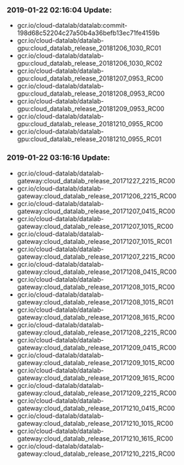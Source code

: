 ### 2019-01-22 02:16:04 Update:

- gcr.io/cloud-datalab/datalab:commit-198d68c52204c27a50b4a36befb13ec71fe4159b
- gcr.io/cloud-datalab/datalab-gpu:cloud_datalab_release_20181206_1030_RC01
- gcr.io/cloud-datalab/datalab-gpu:cloud_datalab_release_20181206_1030_RC02
- gcr.io/cloud-datalab/datalab-gpu:cloud_datalab_release_20181207_0953_RC00
- gcr.io/cloud-datalab/datalab-gpu:cloud_datalab_release_20181208_0953_RC00
- gcr.io/cloud-datalab/datalab-gpu:cloud_datalab_release_20181209_0953_RC00
- gcr.io/cloud-datalab/datalab-gpu:cloud_datalab_release_20181210_0955_RC00
- gcr.io/cloud-datalab/datalab-gpu:cloud_datalab_release_20181210_0955_RC01
### 2019-01-22 03:16:16 Update:

- gcr.io/cloud-datalab/datalab-gateway:cloud_datalab_release_20171227_2215_RC00
- gcr.io/cloud-datalab/datalab-gateway:cloud_datalab_release_20171206_2215_RC00
- gcr.io/cloud-datalab/datalab-gateway:cloud_datalab_release_20171207_0415_RC00
- gcr.io/cloud-datalab/datalab-gateway:cloud_datalab_release_20171207_1015_RC00
- gcr.io/cloud-datalab/datalab-gateway:cloud_datalab_release_20171207_1015_RC01
- gcr.io/cloud-datalab/datalab-gateway:cloud_datalab_release_20171207_2215_RC00
- gcr.io/cloud-datalab/datalab-gateway:cloud_datalab_release_20171208_0415_RC00
- gcr.io/cloud-datalab/datalab-gateway:cloud_datalab_release_20171208_1015_RC00
- gcr.io/cloud-datalab/datalab-gateway:cloud_datalab_release_20171208_1015_RC01
- gcr.io/cloud-datalab/datalab-gateway:cloud_datalab_release_20171208_1615_RC00
- gcr.io/cloud-datalab/datalab-gateway:cloud_datalab_release_20171208_2215_RC00
- gcr.io/cloud-datalab/datalab-gateway:cloud_datalab_release_20171209_0415_RC00
- gcr.io/cloud-datalab/datalab-gateway:cloud_datalab_release_20171209_1015_RC00
- gcr.io/cloud-datalab/datalab-gateway:cloud_datalab_release_20171209_1615_RC00
- gcr.io/cloud-datalab/datalab-gateway:cloud_datalab_release_20171209_2215_RC00
- gcr.io/cloud-datalab/datalab-gateway:cloud_datalab_release_20171210_0415_RC00
- gcr.io/cloud-datalab/datalab-gateway:cloud_datalab_release_20171210_1015_RC00
- gcr.io/cloud-datalab/datalab-gateway:cloud_datalab_release_20171210_1615_RC00
- gcr.io/cloud-datalab/datalab-gateway:cloud_datalab_release_20171210_2215_RC00
